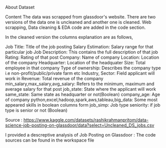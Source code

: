About Dataset

Content
The data was scrapped from glassdoor's website. There are two versions of the data one is uncleaned and another one is cleaned. Web scrapping, Data cleaning & EDA code are added in the code section.

In the cleaned version the columns explanation are as follows,

Job Title: Title of the job posting
Salary Estimation: Salary range for that particular job
Job Description: This contains the full description of that job
Rating: Rating of that post
Company: Name of company
Location: Location of the company
Headquarter: Location of the headquater
Size: Total employee in that company
Type of ownership: Describes the company type i.e non-profit/public/private farm etc
Industry, Sector: Field applicant will work in
Revenue: Total revenue of the company
min_salary,max_salary,avg_salary: Refers to the minimum, maximum and average salary for that post
job_state: State where the applicant will work
same_state: Same state as headquarter or not(Boolean)
company_age: Age of company
python,excel,hadoop,spark,aws,tableau,big_data: Some most appeared skills in boolean columns form
job_simp: Job type
seniority: if job type is senior or not (Boolean)

Source : https://www.kaggle.com/datasets/rashikrahmanpritom/data-science-job-posting-on-glassdoor/data?select=Uncleaned_DS_jobs.csv

I provided a descreptive analysis of Job Posting on Glassdoor : The code sources can be found in the workspace file
